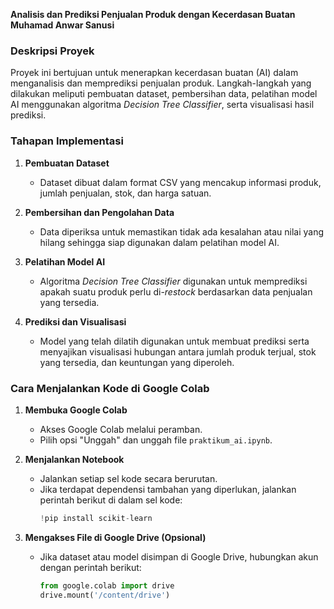 **Analisis dan Prediksi Penjualan Produk dengan Kecerdasan Buatan**  
**Muhamad Anwar Sanusi**  

### **Deskripsi Proyek**  
Proyek ini bertujuan untuk menerapkan kecerdasan buatan (AI) dalam menganalisis dan memprediksi penjualan produk. Langkah-langkah yang dilakukan meliputi pembuatan dataset, pembersihan data, pelatihan model AI menggunakan algoritma *Decision Tree Classifier*, serta visualisasi hasil prediksi.  

### **Tahapan Implementasi**  
1. **Pembuatan Dataset**  
   - Dataset dibuat dalam format CSV yang mencakup informasi produk, jumlah penjualan, stok, dan harga satuan.  

2. **Pembersihan dan Pengolahan Data**  
   - Data diperiksa untuk memastikan tidak ada kesalahan atau nilai yang hilang sehingga siap digunakan dalam pelatihan model AI.  

3. **Pelatihan Model AI**  
   - Algoritma *Decision Tree Classifier* digunakan untuk memprediksi apakah suatu produk perlu di-*restock* berdasarkan data penjualan yang tersedia.  

4. **Prediksi dan Visualisasi**  
   - Model yang telah dilatih digunakan untuk membuat prediksi serta menyajikan visualisasi hubungan antara jumlah produk terjual, stok yang tersedia, dan keuntungan yang diperoleh.  

### **Cara Menjalankan Kode di Google Colab**  
1. **Membuka Google Colab**  
   - Akses Google Colab melalui peramban.  
   - Pilih opsi "Unggah" dan unggah file `praktikum_ai.ipynb`.  

2. **Menjalankan Notebook**  
   - Jalankan setiap sel kode secara berurutan.  
   - Jika terdapat dependensi tambahan yang diperlukan, jalankan perintah berikut di dalam sel kode:  
     ```python
     !pip install scikit-learn
     ```  

3. **Mengakses File di Google Drive (Opsional)**  
   - Jika dataset atau model disimpan di Google Drive, hubungkan akun dengan perintah berikut:  
     ```python
     from google.colab import drive
     drive.mount('/content/drive')
     ```
